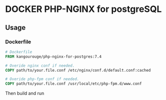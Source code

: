 # DOCKER PHP-NGINX for postgreSQL

## Usage

### Dockerfile
```dockerfile
# Dockerfile
FROM kangourouge/php-nginx-for-postgres:7.4

# Overide nginx conf if needed.
COPY path/to/your.file.conf /etc/nginx/conf.d/default.conf:cached

# Overide php-fpm conf if needed.
COPY path/to/your.file.conf /usr/local/etc/php-fpm.d/www.conf
```
Then build and run
